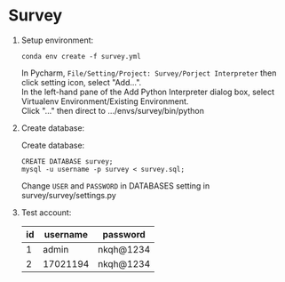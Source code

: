 # Survey

1. Setup environment:

    ```
    conda env create -f survey.yml
    ```
    In Pycharm, ```File/Setting/Project: Survey/Porject Interpreter``` then click setting icon, select "Add...".<br>
    In the left-hand pane of the Add Python Interpreter dialog box, select Virtualenv Environment/Existing Environment.<br>
    Click "..." then direct to .../envs/survey/bin/python 
2. Create database:

    Create database:

    ```
    CREATE DATABASE survey;
    mysql -u username -p survey < survey.sql;
    ```
    Change ```USER``` and ```PASSWORD``` in DATABASES setting in survey/survey/settings.py

3. Test account:

    id|username|password|
    |---|---|---|
    |1|admin|nkqh@1234|
    |2|17021194|nkqh@1234|